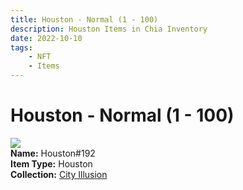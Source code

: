 ```yaml
---
title: Houston - Normal (1 - 100)
description: Houston Items in Chia Inventory
date: 2022-10-10
tags:
    - NFT
    - Items
---
```


# Houston - Normal (1 - 100)
<div class="item_thumbnail">
<img loading="lazy" src="https://2yxxw3hpibc2xotme5sxrktxglv4as62uliea45pq6muy6aaqu.arweave.net/1i97bO9ARau6bCdleKp3MuvAS9qi0EBzr4eZ_THgAhU"><br/>
<div><strong>Name:</strong> Houston#192</div>
<div><strong>Item Type:</strong> Houston</div>
<div><strong>Collection:</strong> <a href="https://www.spacescan.io/xch/nft/collection/col1lend2dcn558km4wcwta4xnkfv3xpcmlp9kyt0m909emvfxechlyqdl5ndg">City Illusion</a></div>
</div>

